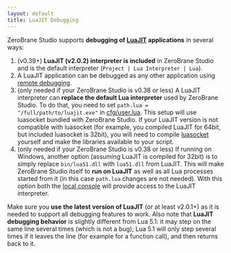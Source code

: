 ```yaml
---
layout: default
title: LuaJIT Debugging
---
```


ZeroBrane Studio supports **debugging of [LuaJIT](http://luajit.org/) applications** in several ways:

1. (v0.39+) **LuaJIT (v2.0.2) interpreter is included** in ZeroBrane Studio and is the default interpreter (`Project | Lua Interpreter | Lua`).
2. A LuaJIT application can be debugged as any other application using [remote debugging](doc-remote-debugging.html).
3. (only needed if your ZeroBrane Studio is v0.38 or less) A LuaJIT interpreter can **replace the default Lua interpreter** used by ZeroBrane Studio.
To do that, you need to set `path.lua = "/full/path/to/luajit.exe"` in [cfg/user.lua](doc-configuration.html).
This setup will use luasocket bundled with ZeroBrane Studio.
If your LuaJIT version is not compatible with luasocket (for example, you compiled LuaJIT for 64bit, but included luasocket is 32bit), you will need to compile [luasocket](https://github.com/diegonehab/luasocket) yourself and make the libraries available to your script.
4. (only needed if your ZeroBrane Studio is v0.38 or less) If running on Windows, another option (assuming LuaJIT is compiled for 32bit) is to simply replace `bin/lua51.dll` with `lua51.dll` from LuaJIT.
This will make ZeroBrane Studio itself to **run on LuaJIT** as well as all Lua processes started from it (in this case `path.lua` changes are not needed).
With this option both the [local console](doc-getting-started.html#console_window) will provide access to the LuaJIT interpreter.

Make sure you **use the latest version of LuaJIT** (or at least v2.0.1+) as it is needed to support all debugging features to work.
Also note that **LuaJIT debugging behavior** is slightly different from Lua 5.1: it may step on the same line several times (which is not a bug);
Lua 5.1 will only step several times if it leaves the line (for example for a function call), and then returns back to it.
